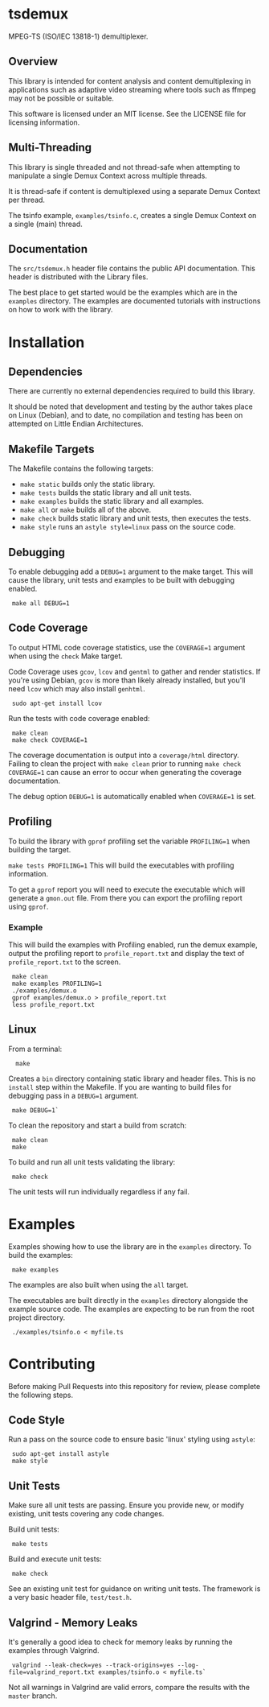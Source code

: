# tsdemux
MPEG-TS (ISO/IEC 13818-1) demultiplexer.

## Overview
This library is intended for content analysis and content demultiplexing in
applications such as adaptive video streaming where tools such as ffmpeg may
not be possible or suitable.

This software is licensed under an MIT license.
See the LICENSE file for licensing information.

## Multi-Threading
This library is single threaded and not thread-safe when attempting to
manipulate a single Demux Context across multiple threads.

It is thread-safe if content is demultiplexed using a separate Demux Context per
thread.

The tsinfo example, `examples/tsinfo.c`, creates a single Demux Context on a
single (main) thread.

## Documentation
The `src/tsdemux.h` header file contains the public API documentation.
This header is distributed with the Library files.

The best place to get started would be the examples which are in the `examples`
directory.
The examples are documented tutorials with instructions on how to work
with the library.

# Installation
## Dependencies
There are currently no external dependencies required to build this library.

It should be noted that development and testing by the author takes place on
Linux (Debian), and to date, no compilation and testing has been on attempted
on Little Endian Architectures.

## Makefile Targets
The Makefile contains the following targets:
- `make static` builds only the static library.
- `make tests` builds the static library and all unit tests.
- `make examples` builds the static library and all examples.
- `make all` or `make` builds all of the above.
- `make check` builds static library and unit tests, then executes the tests.
- `make style` runs an `astyle style=linux` pass on the source code.

## Debugging
To enable debugging add a `DEBUG=1` argument to the make target.
This will cause the library, unit tests and examples to be built with debugging
enabled.
```
 make all DEBUG=1
```

## Code Coverage
To output HTML code coverage statistics, use the `COVERAGE=1` argument when
using the `check` Make target.

Code Coverage uses `gcov`, `lcov` and `gentml` to gather and render statistics.
If you're using Debian, `gcov` is more than likely already installed, but you'll
need `lcov` which may also install `genhtml`.
```
 sudo apt-get install lcov
```

Run the tests with code coverage enabled:
```
 make clean
 make check COVERAGE=1
```
The coverage documentation is output into a `coverage/html` directory.
Failing to clean the project with `make clean` prior to running
`make check COVERAGE=1` can cause an error to occur when generating the coverage
documentation.

The debug option `DEBUG=1` is automatically enabled when `COVERAGE=1` is set.

## Profiling
To build the library with `gprof` profiling set the variable `PROFILING=1` when
building the target.

`make tests PROFILING=1`
This will build the executables with profiling information.

To get a `gprof` report you will need to execute the executable which will
generate a `gmon.out` file. From there you can export the profiling report using
`gprof`.

### Example
This will build the examples with Profiling enabled, run the demux example,
output the profiling report to `profile_report.txt` and display the text of
`profile_report.txt` to the screen.

```
 make clean
 make examples PROFILING=1
 ./examples/demux.o
 gprof examples/demux.o > profile_report.txt
 less profile_report.txt
```

## Linux
From a terminal:
```
  make
```
Creates a `bin` directory containing static library and header files.
This is no `install` step within the Makefile.
If you are wanting to build files for debugging pass in a `DEBUG=1` argument.
```
 make DEBUG=1`
```

To clean the repository and start a build from scratch:
```
 make clean
 make
```

To build and run all unit tests validating the library:
```
 make check
```
The unit tests will run individually regardless if any fail.

# Examples
Examples showing how to use the library are in the `examples` directory.
To build the examples:
```
 make examples
```
The examples are also built when using the `all` target.

The executables are built directly in the `examples` directory alongside the
example source code.
The examples are expecting to be run from the root project directory.
```
 ./examples/tsinfo.o < myfile.ts
```

# Contributing
Before making Pull Requests into this repository for review, please complete
the following steps.

## Code Style
Run a pass on the source code to ensure basic 'linux' styling using
`astyle`:
```
 sudo apt-get install astyle
 make style
```

## Unit Tests
Make sure all unit tests are passing.
Ensure you provide new, or modify existing, unit tests covering any code
changes.

Build unit tests:
```
 make tests
```

Build and execute unit tests:
```
 make check
```

See an existing unit test for guidance on writing unit tests.
The framework is a very basic header file, `test/test.h`.

## Valgrind - Memory Leaks
It's generally a good idea to check for memory leaks by running the examples
through Valgrind.
```
 valgrind --leak-check=yes --track-origins=yes --log-file=valgrind_report.txt examples/tsinfo.o < myfile.ts`
```
Not all warnings in Valgrind are valid errors, compare the results with the
`master` branch.
